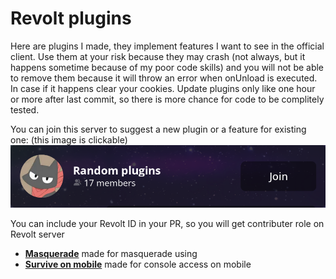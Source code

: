 # Revolt plugins

Here are plugins I made, they implement features I want to see in the official client. Use them at your risk because they may crash (not always, but it happens sometime because of my poor code skills) and you will not be able to remove them because it will throw an error when onUnload is executed. In case if it happens clear your cookies. Update plugins only like one hour or more after last commit, so there is more chance for code to be complitely tested.

You can join this server to suggest a new plugin or a feature for existing one: (this image is clickable)
[![Server invite screenshot](https://raw.githubusercontent.com/LazyCat2/revolt-plugins/refs/heads/main/invite.png)](https://rvlt.gg/yrAmk9Zp)

You can include your Revolt ID in your PR, so you will get contributer role on Revolt server

- **[Masquerade](masquerade)** made for masquerade using
- **[Survive on mobile](survive-on-mobile)** made for console access on mobile
